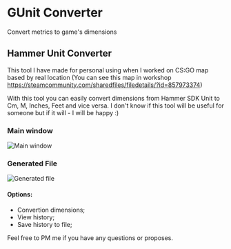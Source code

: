 # GUnit Converter
Convert metrics to game's dimensions

## Hammer Unit Converter 

This tool I have made for personal using when I worked on CS:GO map based by real location (You can see this map in workshop https://steamcommunity.com/sharedfiles/filedetails/?id=857973374)

With this tool you can easily convert dimensions from Hammer SDK Unit to Cm, M, Inches, Feet and vice versa.
I don't know if this tool will be useful for someone but if it will - I will be happy :)
### Main window

![Main window](https://user-images.githubusercontent.com/7195853/40583774-a51b96ec-619d-11e8-8f82-d6ad2e9b45de.png)

### Generated File

![Generated file](https://user-images.githubusercontent.com/7195853/40583781-d3173a92-619d-11e8-98eb-65aed5cb36f9.png)

#### Options:

* Convertion dimensions;
* View history;
* Save history to file;

Feel free to PM me if you have any questions or proposes.
